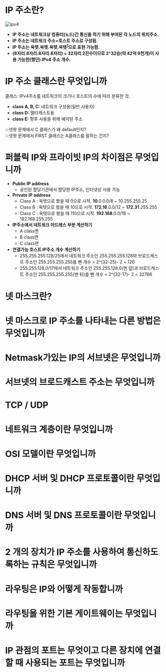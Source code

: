 # IP 주소란?
![ipv4](https://user-images.githubusercontent.com/53321189/79818695-65eb4400-83c3-11ea-9588-3f0c1d2f9f83.jpg)
* **IP 주소는 네트워크상 컴퓨터(노드)간 통신을 하기 위해 부여된 각 노드의 위치주소.**
* **IP 주소는 네트워크 주소+호스트 주소로 구성됨.**
* **IP 주소는 옥텟.옥텟.옥텟.옥텟<sup>[1](#footnote_1)</sup>으로 표현 가능함.**
* **(8자리.8자리.8자리.8자리) = 32자리 2진수이므로 2^32승(약 42억 9천개)이 사용 가능한(했던) IPv4 주소 개수.**

# IP 주소 클래스란 무엇입니까
클래스: IPv4주소를 네트워크의 크기나 호스트의 수에 따라 분류한 것.
* **class A, B, C:** 네트워크 구성용(일반 사용자)
* **class D:**       멀티캐스트용
* **class E:**       향후 사용을 위해 예약된 주소

💥넷왓 문제에서 C 클래스가 왜 default인지?<br>
💥넷왓 문제에서 FIRST 클래스는 A클래스를 말하는 건지?

# 퍼블릭 IP와 프라이빗 IP의 차이점은 무엇입니까
* **Public IP address**
    - 공인된 할당기관에서 할당한 IP주소, 인터넷상 사용 가능
* **Private IP address**
    - Class A : 옥텟으로 봤을 때 0으로 시작.  **10**.0.0.0/8 ~ 10.255.255.25
    - Class B : 옥텟으로 봤을 때 10으로 시작.  **172.16**.0.0/12 ~ **172.31**.255.255
    - Class C : 옥텟으로 봤을 때 110으로 시작. **192.168**.0.0/16 ~ 192.168.255.255
* **IP주소에서 네트워크 어드레스 부분 계산하기**
    - A class면 
    - B class면 
    - C class면     
* **연결가능 호스트 IP주소 개수 계산하기**
    - 255.255.255.128/25에서
      네트워크 주소인 255.255.255.128와
      브로드캐스트 주소인 255.255.255.255를 뺀 개수
      = 2^(32-25)- 2 = 126
    - 255.255.128.0/17에서
      네트워크 주소인 255.255.128.0(맨 앞)과
      브로드캐스트 주소인 255.255.255.255(맨 뒤)를 뺀 개수
      = 2^(32-17)- 2 = 32766


# 넷 마스크란?
# 넷 마스크로 IP 주소를 나타내는 다른 방법은 무엇입니까
# Netmask가있는 IP의 서브넷은 무엇입니까
# 서브넷의 브로드캐스트 주소는 무엇입니까

# TCP / UDP
# 네트워크 계층이란 무엇입니까
# OSI 모델이란 무엇입니까
# DHCP 서버 및 DHCP 프로토콜이란 무엇입니까
# DNS 서버 및 DNS 프로토콜이란 무엇입니까
# 2 개의 장치가 IP 주소를 사용하여 통신하도록하는 규칙은 무엇입니까
# 라우팅은 IP와 어떻게 작동합니까
# 라우팅을 위한 기본 게이트웨이는 무엇입니까
# IP 관점의 포트는 무엇이고 다른 장치에 연결할 때 사용되는 포트는 무엇입니까
